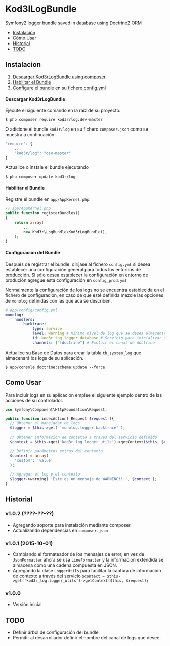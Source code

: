 # Kod3lLogBundle
Symfony2 logger bundle saved in database using Doctrine2 ORM

* [Instalación](#instalacion)
* [Cómo Usar](#como-usar)
* [Historial](#historial)
* [TODO](#todo)


Instalacion
-----------

1. [Descargar Kod3rLogBundle using composer](#descargar-kod3rlogbundle)
2. [Habilitar el Bundle](#habilitar-el-bundle)
3. [Configure el bundle en su fichero config.yml](#configuracion-del-bundle)


#### Descargar Kod3rLogBundle

Ejecute el siguiente comando en la raiz de su proyecto:

```
$ php composer require kod3r/log:dev-master
```

O adicione el bundle `kod3r/log` en su fichero `composer.json` como se muestra a continuación:

``` js
"require": {
    ...
    "kod3r/log": "dev-master"
}
```

Actualice o instale el bundle ejecutando 

```
$ php composer update kod3r/log
```


#### Habilitar el Bundle

Registre el bundle en `app/AppKernel.php`:

``` php
// app/AppKernel.php
public function registerBundles()
{
    return array(
        ...
        new Kod3r\LogBundle\Kod3rLogBundle(),
    );
}
```


#### Configuracion del Bundle

Después de registrar el bundle, diríjase al fichero `config.yml` si desea establecer
una configuración general para todos los entornos de producción. Si sólo desea
establecer la configuración en entorno de produción agregue esta configuración en
`config_prod.yml`

Normalmente la configuración de los logs no se encuentra establecida en el
fichero de configuración, en caso de que esté definida mezcle las opciones de
`monolog` definidas con las que acá se describen.

``` yaml
# app/config/config.yml
monolog:
    handlers:
        backtrace:
            type: service
            level: warning # Mínimo nivel de log que se desea almacenar
            id: kod3r_log.logger_database # Servicio para inicializar el manejador de BD
            channels: ["!doctrine"] # Excluir el canal de doctrine
```

Actualice su Base de Datos para crear la tabla `tb_system_log` que almacenará
los logs de su aplicación.

```
$ app/console doctrine:schema:update --force
```


Como Usar
---------

Para incluir logs en su aplicación emplee el siguiente ejemplo dentro de las acciones
de su controlador.

``` php
use Symfony\Component\HttpFoundation\Request;

public function indexAction( Request $request ){
  // Obtener el manejador de logs
  $logger = $this->get( 'monolog.logger.backtrace' );

  // Obtener información de contexto a traves del servicio definido
  $context = $this->get('kod3r_log.logger_utils')->getContext($this, $request);

  // Definir parámetros extras del contexto
  $context = array(
    'custom': 'value'
  );

  // Agregar el log y el contexto
  $logger->warning( 'Este es un mensaje de WARNING!!!', $context );
}
```


Historial
---------

### v1.0.2 (????-??-??)
- Agregando soporte para instalación mediante composer.
- Actualizando dependencias en `composer.json`

### v1.0.1 (2015-10-01)
- Cambiando el formateador de los mensajes de error, en vez de `JsonFormatter`
  ahora se usa `LineFormatter` y la información extendida se almacena como una
  cadena compuesta en JSON.
- Agregando la clase `LoggerUtils` para facilitar la captura de información de
  contexto a través del servicio `$context = $this->get('kod3r_log.logger_utils')->getContext($this, $request);`

### v1.0.0
- Versión inicial


TODO
----

- Definir árbol de configuración del bundle.
- Permitir al desarrollador definir el nombre del canal de logs que desee.
